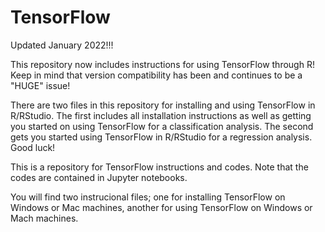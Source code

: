 # TensorFlow
Updated January 2022!!!

This repository now includes instructions for using TensorFlow through R!  Keep in mind that version compatibility 
has been and continues to be a "HUGE" issue!  

There are two files in this repository for installing and using TensorFlow in R/RStudio.  The first includes all 
installation instructions as well as getting you started on using TensorFlow for a classification analysis.  The 
second gets you started using TensorFlow in R/RStudio for a regression analysis.  Good luck!  


This is a repository for TensorFlow instructions and codes.  Note that the codes are contained in Jupyter notebooks.

You will find two instrucional files; one for installing TensorFlow on Windows or Mac machines, another for using 
TensorFlow on Windows or Mach machines.  

